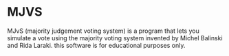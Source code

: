 # MJVS
MJvS (majority judgement voting system) is a program that lets you simulate a vote using the majority voting system invented by Michel Balinski and Rida Laraki. this software is for educational purposes only.
